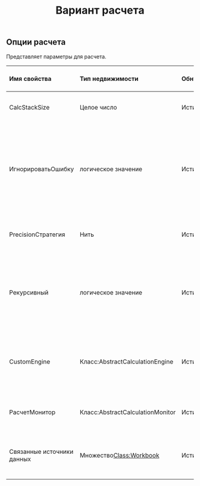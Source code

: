 ﻿---
title: Вариант расчета
second_title: Aspose.Cells Cloud Documen
type: docs
url: /ru/specification/model/calculationoptions/
description: "Aspose.Cells Спецификация облачной модели: CalculationOptions. Легко обрабатывайте Excel и другие документы электронных таблиц с помощью таких функций, как открытие, создание, редактирование, разделение, слияние, сравнение и преобразование."
kwords: Excel, Office, электронная таблица, Cloud REST API, параметры расчета
weight: 50
---
## **Опции расчета**

 Представляет параметры для расчета.

| Имя свойства| Тип недвижимости| Обнуляемый| Только чтение| Значение по умолчанию| Описание|
|:- |:- |:- |:- |:- |:- |
| CalcStackSize| Целое число| Истинный| ЛОЖЬ|| Указывает размер стека для рекурсивного вычисления ячеек.|
| ИгнорироватьОшибку| логическое значение| Истинный| ЛОЖЬ|| Указывает, следует ли игнорировать ошибки, возникшие при вычислении формул. Ошибка может быть неподдерживаемой функцией, внешними ссылками и т. д. Значение по умолчанию — true.|
| PrecisionСтратегия| Нить| Истинный| ЛОЖЬ|| Указывает стратегию обработки точности вычислений.|
| Рекурсивный| логическое значение| Истинный| ЛОЖЬ|| Указывает, нужно ли вычислять зависимые ячейки рекурсивно при вычислении одной ячейки и зависимости от других ячеек. Значение по умолчанию верно.|
| CustomEngine|Класс:AbstractCalculationEngine| Истинный| ЛОЖЬ|| Пользовательский механизм расчета формул, расширяющий механизм вычислений по умолчанию Aspose.Cells.|
| РасчетМонитор| Класс:AbstractCalculationMonitor| Истинный| ЛОЖЬ|| Монитор, позволяющий пользователю отслеживать ход расчета формулы.|
| Связанные источники данных|Множество<Class:Workbook> | Истинный| ЛОЖЬ|| Указывает источники данных для внешних ссылок, используемых в формулах.|

